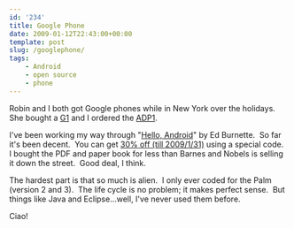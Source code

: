 ```yaml
---
id: '234'
title: Google Phone
date: 2009-01-12T22:43:00+00:00
template: post
slug: /googlephone/
tags:
    - Android
    - open source
    - phone
---
```


Robin and I both got Google phones while in New York over the holidays.  She
bought a [G1](http://www.t-mobileg1.com/) and I ordered the
[ADP1](http://code.google.com/android/dev-devices.html).

I've been working my way through
"[Hello, Android](http://www.pragprog.com/titles/eband/hello-android)" by Ed
Burnette.  So far it's been decent.  You can get
[30% off (till 2009/1/31)](http://blogs.zdnet.com/Burnette/?p=704) using a
special code.  I bought the PDF and paper book for less than Barnes and Nobels
is selling it down the street.  Good deal, I think.

<!-- more -->

The hardest part is that so much is alien.  I only ever coded for the Palm
(version 2 and 3).  The life cycle is no problem; it makes perfect sense.  But
things like Java and Eclipse...well, I've never used them before.

Ciao!
